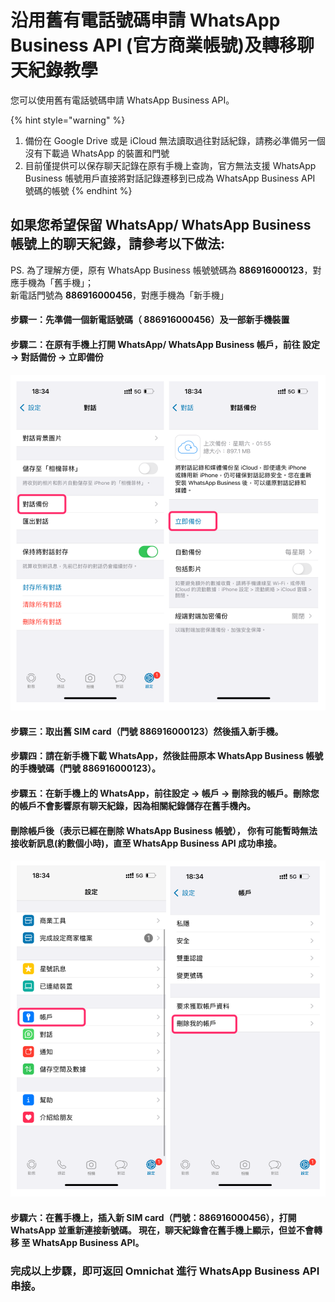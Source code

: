 # 沿用舊有電話號碼申請 WhatsApp Business API (官方商業帳號)及轉移聊天紀錄教學

您可以使用舊有電話號碼申請 WhatsApp Business API。

{% hint style="warning" %}
1. 備份在 Google Drive 或是 iCloud 無法讀取過往對話紀錄，請務必準備另一個沒有下載過 WhatsApp 的裝置和門號
2. 目前僅提供可以保存聊天記錄在原有手機上查詢，官方無法支援 WhatsApp Business 帳號用戶直接將對話記錄遷移到已成為 WhatsApp Business API 號碼的帳號
{% endhint %}

## 如果您希望保留 WhatsApp/ WhatsApp Business 帳號上的聊天紀錄，請參考以下做法:

PS. 為了理解方便，原有 WhatsApp Business 帳號號碼為 **886916000123**，對應手機為「舊手機」；\
新電話門號為 **886916000456**，對應手機為「新手機」

#### 步驟一：先準備一個新電話號碼（ 886916000456）及一部新手機裝置

#### 步驟二：在原有手機上打開 WhatsApp/ WhatsApp Business 帳戶，前往 設定 -> 對話備份 -> 立即備份

![](<../../../../.gitbook/assets/Screenshot 2022-05-31 at 3.24.09 PM.png>)

#### 步驟三：取出舊 SIM card（門號 886916000123）然後插入新手機。

#### 步驟四：請在新手機下載 WhatsApp，然後註冊原本 WhatsApp Business 帳號的手機號碼（門號 886916000123）。

#### 步驟五：在新手機上的 WhatsApp，前往設定 -> 帳戶 -> 刪除我的帳戶。刪除您的帳戶不會影響原有聊天紀錄，因為相關紀錄儲存在舊手機內。

#### 刪除帳戶後（表示已經在刪除 WhatsApp Business 帳號）， 你有可能暫時無法接收新訊息(約數個小時)，直至 WhatsApp Business API 成功串接。

![](<../../../../.gitbook/assets/Screenshot 2022-05-31 at 3.32.58 PM.png>)

#### 步驟六：在舊手機上，插入新 SIM card（門號：**886916000456**），打開 WhatsApp 並重新連接新號碼。 現在，聊天紀錄會在舊手機上顯示，但並不會轉移 至 WhatsApp Business API。

### 完成以上步驟，即可返回 Omnichat 進行 WhatsApp Business API 串接。
